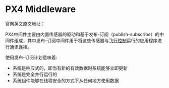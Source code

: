 # PX4 Middleware

官网英文原文地址：

PX4中间件主要由内置传感器的驱动和基于发布-订阅（publish-subscribe）的中间件组成，其中发布-订阅中间件用于将这些传感器与[飞行控制](../2_Concepts/flight_stack.md)运行的应用程序进行通讯连接。

使用发布-订阅计划意味着:

* 系统是响应式的，即当有新的有效数据时系统能够立即更新
* 系统是完全并行运行的
* 系统组件能够在线程安全的方式下从任何地方使用数据

